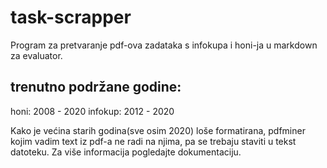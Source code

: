 # task-scrapper
Program za pretvaranje pdf-ova zadataka s infokupa i honi-ja u markdown za evaluator.

## trenutno podržane godine:
honi: 2008 - 2020
infokup: 2012 - 2020

Kako je većina starih godina(sve osim 2020) loše formatirana, pdfminer kojim vadim text iz pdf-a ne radi na njima, pa se trebaju staviti u tekst datoteku. Za više informacija pogledajte dokumentaciju.
